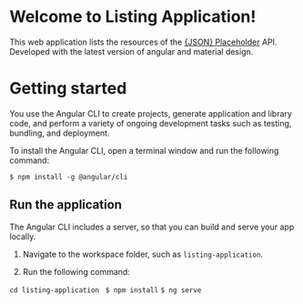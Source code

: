 # Welcome to Listing Application!

This web application lists the resources of the [{JSON} Placeholder](https://jsonplaceholder.typicode.com/) API.
Developed with the latest version of angular and material design.


# Getting started


You use the Angular CLI to create projects, generate application and library code, and perform a variety of ongoing development tasks such as testing, bundling, and deployment.

To install the Angular CLI, open a terminal window and run the following command:

`$ npm install -g @angular/cli`

## Run the application

The Angular CLI includes a server, so that you can build and serve your app locally.

1.  Navigate to the workspace folder, such as  `listing-application`.
    
2.  Run the following command:

`cd listing-application `
`$ npm install`
`$ ng serve`
